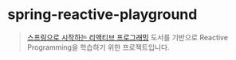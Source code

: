 # spring-reactive-playground

> [스프링으로 시작하는 리액티브 프로그래밍](https://product.kyobobook.co.kr/detail/S000201399476) 도서를 기반으로 Reactive Programming을 학습하기 위한 프로젝트입니다.
